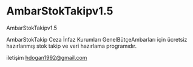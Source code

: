 # AmbarStokTakipv1.5
AmbarStokTakipv1.5

AmbarStokTakip Ceza İnfaz Kurumları GenelBütçeAmbarları için ücretsiz hazırlanmış stok takip ve veri hazırlama programıdır.

iletişim hdogan1992@gmail.com
